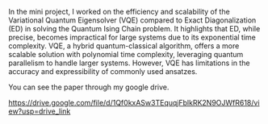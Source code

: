 In the mini project, I worked on the efficiency and scalability of the Variational Quantum Eigensolver (VQE) compared to Exact Diagonalization (ED) in solving the Quantum Ising Chain problem. It highlights that ED, while precise, becomes impractical for large systems due to its exponential time complexity. VQE, a hybrid quantum-classical algorithm, offers a more scalable solution with polynomial time complexity, leveraging quantum parallelism to handle larger systems. However, VQE has limitations in the accuracy and expressibility of commonly used ansatzes.

You can see the paper through my google drive.

https://drive.google.com/file/d/1Qf0kxASw3TEquqjFblkRK2N9OJWfR618/view?usp=drive_link
